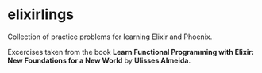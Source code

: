 # elixirlings
Collection of practice problems for learning Elixir and Phoenix.

Excercises taken from the book **Learn Functional Programming with Elixir: New Foundations for a New World** by **Ulisses Almeida**.
